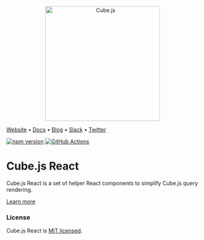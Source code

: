 <p align="center"><a href="https://cube.dev"><img src="https://i.imgur.com/zYHXm4o.png" alt="Cube.js" width="300px"></a></p>

[Website](https://cube.dev) • [Docs](https://cube.dev/docs) • [Blog](https://cube.dev/blog) • [Slack](https://slack.cube.dev) • [Twitter](https://twitter.com/thecubejs)

[![npm version](https://badge.fury.io/js/%40cubejs-client%2Freact.svg)](https://badge.fury.io/js/%40cubejs-client%2Freact)
[![GitHub Actions](https://github.com/cube-js/cube.js/workflows/Build/badge.svg)](https://github.com/cube-js/cube.js/actions?query=workflow%3ABuild+branch%3Amaster)

# Cube.js React

Cube.js React is a set of helper React components to simplify Cube.js query rendering.

[Learn more](https://github.com/cube-js/cube.js#getting-started)

### License

Cube.js React is [MIT licensed](./LICENSE).
